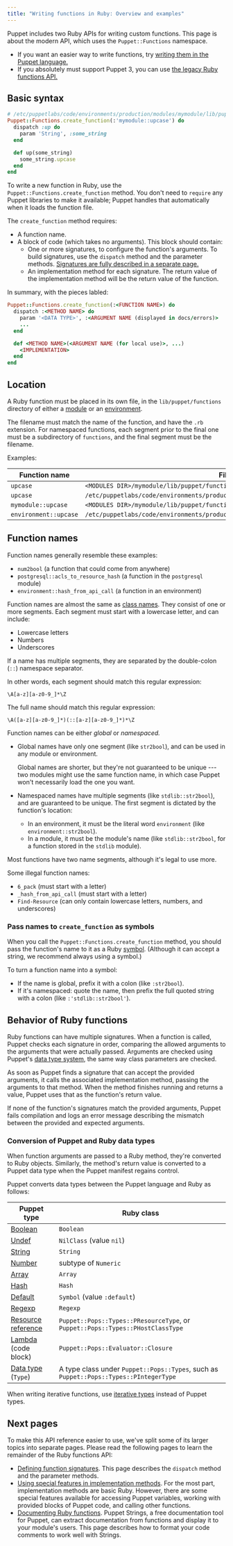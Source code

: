 ```yaml
---
title: "Writing functions in Ruby: Overview and examples"
---
```


[signatures]: ./functions_ruby_signatures.html
[implementation]: ./functions_ruby_implementation.html
[documenting]: ./functions_ruby_documenting.html
[func_puppet]: ./lang_write_functions_in_puppet.html
[func_legacy]: ./functions_legacy.html
[module]: ./modules_fundamentals.html
[environment]: ./environments.html
[symbol]: https://ruby-doc.org/core/Symbol.html
[data types]: ./lang_data_type.html
[boolean]: ./lang_data_boolean.html
[undef]: ./lang_data_undef.html
[string]: ./lang_data_string.html
[number]: ./lang_data_number.html
[array]: ./lang_data_array.html
[hash]: ./lang_data_hash.html
[default]: ./lang_data_default.html
[regexp]: ./lang_data_regexp.html
[resource reference]: ./lang_data_resource_reference.html
[lambda]: ./lang_lambdas.html
[data type]: ./lang_data_type.html

Puppet includes two Ruby APIs for writing custom functions. This page is about the modern API, which uses the `Puppet::Functions` namespace.

-   If you want an easier way to write functions, try [writing them in the Puppet language.][func_puppet]
-   If you absolutely must support Puppet 3, you can use [the legacy Ruby functions API.][func_legacy]

## Basic syntax

``` ruby
# /etc/puppetlabs/code/environments/production/modules/mymodule/lib/puppet/functions/mymodule/upcase.rb
Puppet::Functions.create_function(:'mymodule::upcase') do
  dispatch :up do
    param 'String', :some_string
  end

  def up(some_string)
    some_string.upcase
  end
end
```

To write a new function in Ruby, use the `Puppet::Functions.create_function` method. You don't need to `require` any Puppet libraries to make it available; Puppet handles that automatically when it loads the function file.

The `create_function` method requires:

-   A function name.
-   A block of code (which takes no arguments). This block should contain:
    -   One or more signatures, to configure the function's arguments. To build signatures, use the `dispatch` method and the parameter methods. [Signatures are fully described in a separate page.][signatures]
    -   An implementation method for each signature. The return value of the implementation method will be the return value of the function.

In summary, with the pieces labled:

``` ruby
Puppet::Functions.create_function(:<FUNCTION NAME>) do
  dispatch :<METHOD NAME> do
    param '<DATA TYPE>', :<ARGUMENT NAME (displayed in docs/errors)>
    ...
  end

  def <METHOD NAME>(<ARGUMENT NAME (for local use)>, ...)
    <IMPLEMENTATION>
  end
end
```

## Location

A Ruby function must be placed in its own file, in the `lib/puppet/functions` directory of either a [module][] or an [environment][].

The filename must match the name of the function, and have the `.rb` extension. For namespaced functions, each segment prior to the final one must be a subdirectory of `functions`, and the final segment must be the filename.

Examples:

Function name         | File location
----------------------|--------------
`upcase`              | `<MODULES DIR>/mymodule/lib/puppet/functions/upcase.rb`
`upcase`              | `/etc/puppetlabs/code/environments/production/lib/puppet/functions/upcase.rb`
`mymodule::upcase`    | `<MODULES DIR>/mymodule/lib/puppet/functions/mymodule/upcase.rb`
`environment::upcase` | `/etc/puppetlabs/code/environments/production/lib/puppet/functions/environment/upcase.rb`

## Function names

Function names generally resemble these examples:

-   `num2bool` (a function that could come from anywhere)
-   `postgresql::acls_to_resource_hash` (a function in the `postgresql` module)
-   `environment::hash_from_api_call` (a function in an environment)

Function names are almost the same as [class names](./lang_reserved.html#classes-and-defined-resource-types). They consist of one or more segments. Each segment must start with a lowercase letter, and can include:

-   Lowercase letters
-   Numbers
-   Underscores

If a name has multiple segments, they are separated by the double-colon (`::`) namespace separator.

In other words, each segment should match this regular expression:

    \A[a-z][a-z0-9_]*\Z

The full name should match this regular expression:

    \A([a-z][a-z0-9_]*)(::[a-z][a-z0-9_]*)*\Z

Function names can be either _global_ or _namespaced._

-   Global names have only one segment (like `str2bool`), and can be used in any module or environment.

    Global names are shorter, but they're not guaranteed to be unique --- two modules might use the same function name, in which case Puppet won't necessarily load the one you want.
-   Namespaced names have multiple segments (like `stdlib::str2bool`), and are guaranteed to be unique. The first segment is dictated by the function's location:
    -   In an environment, it must be the literal word `environment` (like `environment::str2bool`).
    -   In a module, it must be the module's name (like `stdlib::str2bool`, for a function stored in the `stdlib` module).

Most functions have two name segments, although it's legal to use more.

Some illegal function names:

-   `6_pack` (must start with a letter)
-   `_hash_from_api_call` (must start with a letter)
-   `Find-Resource` (can only contain lowercase letters, numbers, and underscores)

### Pass names to `create_function` as symbols

When you call the `Puppet::Functions.create_function` method, you should pass the function's name to it as a Ruby [symbol][]. (Although it can accept a string, we recommend always using a symbol.)

To turn a function name into a symbol:

-   If the name is global, prefix it with a colon (like `:str2bool`).
-   If it's namespaced: quote the name, then prefix the full quoted string with a colon (like `:'stdlib::str2bool'`).

## Behavior of Ruby functions

Ruby functions can have multiple signatures. When a function is called, Puppet checks each signature in order, comparing the allowed arguments to the arguments that were actually passed. Arguments are checked using Puppet's [data type system][data types], the same way class parameters are checked.

As soon as Puppet finds a signature that can accept the provided arguments, it calls the associated implementation method, passing the arguments to that method. When the method finishes running and returns a value, Puppet uses that as the function's return value.

If none of the function's signatures match the provided arguments, Puppet fails compilation and logs an error message describing the mismatch between the provided and expected arguments.

### Conversion of Puppet and Ruby data types

When function arguments are passed to a Ruby method, they're converted to Ruby objects. Similarly, the method's return value is converted to a Puppet data type when the Puppet manifest regains control.

Puppet converts data types between the Puppet language and Ruby as follows:

Puppet type             | Ruby class
------------------------|-------------------------------------------------------------------------------
[Boolean][]             | `Boolean`
[Undef][]               | `NilClass` (value `nil`)
[String][]              | `String`
[Number][]              | subtype of `Numeric`
[Array][]               | `Array`
[Hash][]                | `Hash`
[Default][]             | `Symbol` (value `:default`)
[Regexp][]              | `Regexp`
[Resource reference][]  | `Puppet::Pops::Types::PResourceType`, or `Puppet::Pops::Types::PHostClassType`
[Lambda][] (code block) | `Puppet::Pops::Evaluator::Closure`
[Data type][] (`Type`)  | A type class under `Puppet::Pops::Types`, such as `Puppet::Pops::Types::PIntegerType`

When writing iterative functions, use [iterative types](./functions_iterative.html) instead of Puppet types.

## Next pages

To make this API reference easier to use, we've split some of its larger topics into separate pages. Please read the following pages to learn the remainder of the Ruby functions API:

-   [Defining function signatures][signatures]. This page describes the `dispatch` method and the parameter methods.
-   [Using special features in implementation methods][implementation]. For the most part, implementation methods are basic Ruby. However, there are some special features available for accessing Puppet variables, working with provided blocks of Puppet code, and calling other functions.
-   [Documenting Ruby functions][documenting]. Puppet Strings, a free documentation tool for Puppet, can extract documentation from functions and display it to your module's users. This page describes how to format your code comments to work well with Strings.
